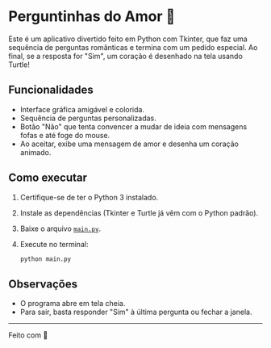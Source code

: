 # Perguntinhas do Amor 💖

Este é um aplicativo divertido feito em Python com Tkinter, que faz uma sequência de perguntas românticas e termina com um pedido especial. Ao final, se a resposta for "Sim", um coração é desenhado na tela usando Turtle!

## Funcionalidades

- Interface gráfica amigável e colorida.
- Sequência de perguntas personalizadas.
- Botão "Não" que tenta convencer a mudar de ideia com mensagens fofas e até foge do mouse.
- Ao aceitar, exibe uma mensagem de amor e desenha um coração animado.

## Como executar

1. Certifique-se de ter o Python 3 instalado.
2. Instale as dependências (Tkinter e Turtle já vêm com o Python padrão).
3. Baixe o arquivo [`main.py`](main.py).
4. Execute no terminal:

   ```sh
   python main.py
   ```


## Observações

- O programa abre em tela cheia.
- Para sair, basta responder "Sim" à última pergunta ou fechar a janela.

---

Feito com 💖